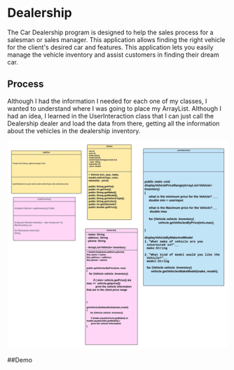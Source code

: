 # Dealership

The Car Dealership program is designed to help the sales process for a salesman or sales manager. This application allows finding the right vehicle for the client's desired car and features. This application lets you easily manage the vehicle inventory and assist customers in finding their dream car.

## Process

Although I had the information I needed for each one of my classes, I wanted to understand where I was going to place my ArrayList. Although I had an idea, I learned in the UserInteraction class that I can just call the Dealership dealer and load the data from there, getting all the information about the vehicles in the dealership inventory.

![Home screen](images/diagram.jpeg)


##Demo